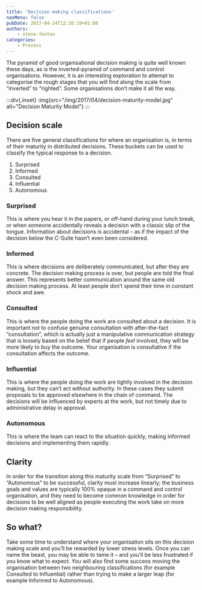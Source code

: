 ```yaml
---
title: 'Decision making classifications'
navMenu: false
pubDate: 2017-04-24T12:16:19+01:00
authors:
    - steve-fenton
categories:
    - Process
---
```


The pyramid of good organisational decision making is quite well known these days, as is the inverted-pyramid of command and control organisations. However, it is an interesting exploration to attempt to categorise the rough stages that you will find along the scale from “inverted” to “righted”. Some organisations don’t make it all the way.

:::div{.inset}
:img{src="/img/2017/04/decision-maturity-model.jpg" alt="Decision Maturity Model"}
:::

## Decision scale

There are five general classifications for where an organisation is, in terms of their maturity in distributed decisions. These buckets can be used to classify the typical response to a decision.

1. Surprised
2. Informed
3. Consulted
4. Influential
5. Autonomous

### Surprised

This is where you hear it in the papers, or off-hand during your lunch break, or when someone accidentally reveals a decision with a classic slip of the tongue. Information about decisions is accidental – as if the impact of the decision below the C-Suite hasn’t even been considered.

### Informed

This is where decisions are deliberately communicated, but after they are concrete. The decision making process is over, but people are told the final answer. This represents better communication around the same old decision making process. At least people don’t spend their time in constant shock and awe.

### Consulted

This is where the people doing the work are consulted about a decision. It is important not to confuse genuine consultation with after-the-fact “consultation”, which is actually just a manipulative communication strategy that is loosely based on the belief that if people *feel* involved, they will be more likely to buy the outcome. Your organisation is consultative if the consultation affects the outcome.

### Influential

This is where the people doing the work are tightly involved in the decision making, but they can’t act without authority. In these cases they submit proposals to be approved elsewhere in the chain of command. The decisions will be influenced by experts at the work, but not timely due to administrative delay in approval.

### Autonomous

This is where the team can react to the situation quickly, making informed decisions and implementing them rapidly.

## Clarity

In order for the transition along this maturity scale from “Surprised” to “Autonomous” to be successful, clarity must increase linearly; the business goals and values are typically 100% opaque in a command and control organisation, and they need to become common knowledge in order for decisions to be well aligned as people executing the work take on more decision making responsibility.

## So what?

Take some time to understand where your organisation sits on this decision making scale and you’ll be rewarded by lower stress levels. Once you can name the beast, you may be able to tame it – and you’ll be less frustrated if you know what to expect. You will also find some success moving the organisation between two neighbouring classifications (for example Consulted to Influential) rather than trying to make a larger leap (for example Informed to Autonomous).